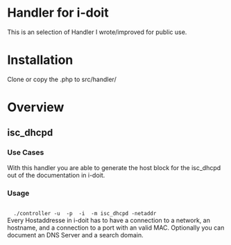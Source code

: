 # Handler for i-doit

This is an selection of Handler I wrote/improved for public use.

# Installation
Clone or copy the .php to src/handler/

# Overview

## isc_dhcpd
### Use Cases
With this handler you are able to generate the host block for the isc_dhcpd out of the documentation in i-doit.
### Usage
<code>
  ./controller -u <Username> -p <Password> -i <Tenant> -m isc_dhcpd -netaddr <Netaddresse>
</code>
  Every Hostaddresse in i-doit has to have a connection to a network, an hostname, and a connection to a port with an valid MAC.
  Optionally you can document an DNS Server and a search domain.
